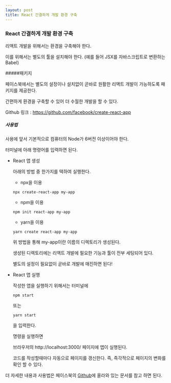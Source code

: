 ```yaml
---
layout: post
title: React 간결하게 개발 환경 구축
---
```


### React 간결하게 개발 환경 구축

리액트 개발을 위해서는 환경을 구축해야 한다.

이를 위해서는 별도의 툴을 설치해야 한다. (예를 들어 JSX를 자바스크립트로 변환하는 Babel)



#####패키지

페이스북에서는 별도의 설정이나 설치없이 곧바로 원활한 리액트 개발이 가능하도록 패키지를 제공한다. 

간편하게 환경을 구축할 수 있어 더 수월한 개발을 할 수 있다.

Github 링크 : https://github.com/facebook/create-react-app



##### 사용법

사용에 앞서 기본적으로 컴퓨터의 Node가 6버전 이상이어야 한다.

터미널에 아래 명령어를 입력하면 된다.

 

* React 앱 생성

  아래의 방법 중 한가지를 택하여 실행한다.

  * npx을 이용

  ```
  npx create-react-app my-app
  ```

  * npm을 이용	

  ```
  npm init react-app my-app
  ```

  * yarn을 이용

  ```
  yarn create react-app my-app
  ```

  위 방법을 통해 my-app이란 이름의 디렉토리가 생성된다.

  생성된 디렉토리에는 리액트 개발에 필요한 기능과 툴이 전부 세팅되어 있다.

  별도의 설정이 필요없이 곧바로 개발에 매진하면 된다!

* React 앱 실행

  작성한 앱을 실행하기 위해서는 터미널에

  ```
  npm start
  ```

  또는

  ```
  yarn start
  ```

  을 입력한다.

  명령을 실행하면

  브라우저의 http://localhost:3000/ 페이지에 앱이 실행된다.

  코드를 작성할때마다 자동으로 페이지를 갱신한다. 즉, 즉각적으로 페이지의 변화를 확인 할 수 있다.



더 자세한 내용과 사용법은 페이스북의 [Github](https://github.com/facebook/create-react-app)에 올라와 있는 문서를 참고 하면 된다.
